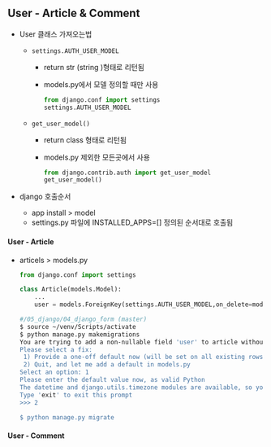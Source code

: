 ## User - Article & Comment

- User 클래스 가져오는법

  - `settings.AUTH_USER_MODEL`

    - return str (string )형태로 리턴됨

    - models.py에서 모델 정의할 때만 사용

      ```python
      from django.conf import settings
      settings.AUTH_USER_MODEL
      ```

      

  - `get_user_model()`

    - return class 형태로 리턴됨

    - models.py 제외한 모든곳에서 사용

      ```python
      from django.contrib.auth import get_user_model
      get_user_model()
      ```

- django 호출순서
  - app install > model
  - settings.py 파일에 INSTALLED_APPS=[] 정의된 순서대로 호출됨

#### User - Article

- articels > models.py

  ```python
  from django.conf import settings
  
  class Article(models.Model):
      ...
      user = models.ForeignKey(settings.AUTH_USER_MODEL,on_delete=models.CASCADE)
  
  ```

  ```bash
  #/05_django/04_django_form (master)
  $ source ~/venv/Scripts/activate
  $ python manage.py makemigrations
  You are trying to add a non-nullable field 'user' to article without a default; we can't do that (the database needs something to populate existing rows).
  Please select a fix:
   1) Provide a one-off default now (will be set on all existing rows with a null value for this column)
   2) Quit, and let me add a default in models.py
  Select an option: 1
  Please enter the default value now, as valid Python
  The datetime and django.utils.timezone modules are available, so you can do e.g. timezone.now
  Type 'exit' to exit this prompt
  >>> 2
  
  $ python manage.py migrate
  ```

  

#### User - Comment